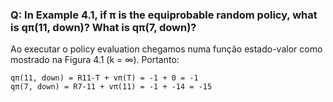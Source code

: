 ### Q: In Example 4.1, if π  is the equiprobable random policy, what is qπ(11, down)? What is qπ(7, down)?

Ao executar o policy evaluation chegamos numa função estado-valor como mostrado na Figura 4.1 (k = ∞). Portanto:
```
qπ(11, down) = R11-T + vπ(T) = -1 + 0 = -1
qπ(7, down) = R7-11 + vπ(11) = -1 + -14 = -15
```